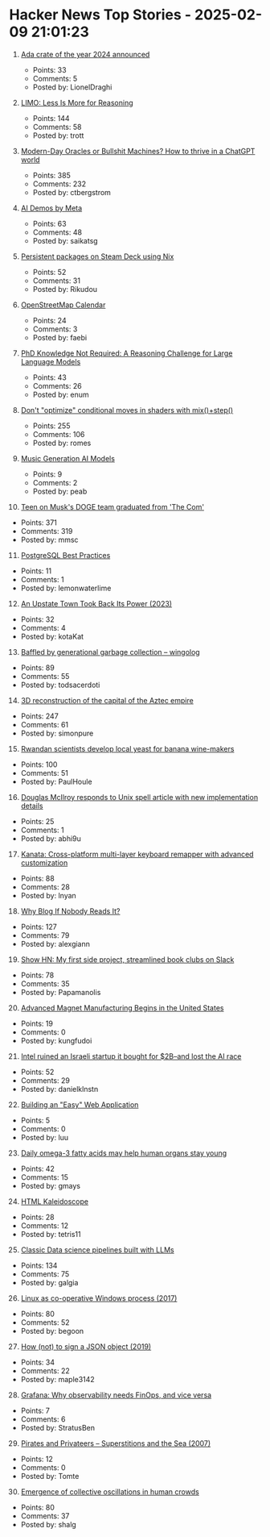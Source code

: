 # Hacker News Top Stories - 2025-02-09 21:01:23

1. [Ada crate of the year 2024 announced](https://blog.adacore.com/ada-spark-crate-of-the-year-2024-winners-announced)
   - Points: 33
   - Comments: 5
   - Posted by: LionelDraghi

2. [LIMO: Less Is More for Reasoning](https://arxiv.org/abs/2502.03387)
   - Points: 144
   - Comments: 58
   - Posted by: trott

3. [Modern-Day Oracles or Bullshit Machines? How to thrive in a ChatGPT world](https://thebullshitmachines.com)
   - Points: 385
   - Comments: 232
   - Posted by: ctbergstrom

4. [AI Demos by Meta](https://aidemos.meta.com/)
   - Points: 63
   - Comments: 48
   - Posted by: saikatsg

5. [Persistent packages on Steam Deck using Nix](https://chrastecky.dev/gaming/persistent-packages-on-steam-deck-using-nix)
   - Points: 52
   - Comments: 31
   - Posted by: Rikudou

6. [OpenStreetMap Calendar](https://osmcal.org/)
   - Points: 24
   - Comments: 3
   - Posted by: faebi

7. [PhD Knowledge Not Required: A Reasoning Challenge for Large Language Models](https://arxiv.org/abs/2502.01584)
   - Points: 43
   - Comments: 26
   - Posted by: enum

8. [Don't "optimize" conditional moves in shaders with mix()+step()](https://iquilezles.org/articles/gpuconditionals/)
   - Points: 255
   - Comments: 106
   - Posted by: romes

9. [Music Generation AI Models](https://www.maximepeabody.com/blog/music-ai-models)
   - Points: 9
   - Comments: 2
   - Posted by: peab

10. [Teen on Musk's DOGE team graduated from 'The Com'](https://krebsonsecurity.com/2025/02/teen-on-musks-doge-team-graduated-from-the-com/)
   - Points: 371
   - Comments: 319
   - Posted by: mmsc

11. [PostgreSQL Best Practices](https://speakdatascience.com/postgresql-best-practices/)
   - Points: 11
   - Comments: 1
   - Posted by: lemonwaterlime

12. [An Upstate Town Took Back Its Power (2023)](https://nysfocus.com/2023/06/21/public-power-utility-massena-new-york)
   - Points: 32
   - Comments: 4
   - Posted by: kotaKat

13. [Baffled by generational garbage collection – wingolog](https://wingolog.org/archives/2025/02/09/baffled-by-generational-garbage-collection)
   - Points: 89
   - Comments: 55
   - Posted by: todsacerdoti

14. [3D reconstruction of the capital of the Aztec empire](https://tenochtitlan.thomaskole.nl/)
   - Points: 247
   - Comments: 61
   - Posted by: simonpure

15. [Rwandan scientists develop local yeast for banana wine-makers](https://phys.org/news/2025-01-rwandan-scientists-local-yeast-banana.html)
   - Points: 100
   - Comments: 51
   - Posted by: PaulHoule

16. [Douglas McIlroy responds to Unix spell article with new implementation details](https://twitter.com/abhi9u/status/1887010136155414602)
   - Points: 25
   - Comments: 1
   - Posted by: abhi9u

17. [Kanata: Cross-platform multi-layer keyboard remapper with advanced customization](https://github.com/jtroo/kanata)
   - Points: 88
   - Comments: 28
   - Posted by: lnyan

18. [Why Blog If Nobody Reads It?](https://andysblog.uk/why-blog-if-nobody-reads-it/)
   - Points: 127
   - Comments: 79
   - Posted by: alexgiann

19. [Show HN: My first side project, streamlined book clubs on Slack](https://booktalk.club/)
   - Points: 78
   - Comments: 35
   - Posted by: Papamanolis

20. [Advanced Magnet Manufacturing Begins in the United States](https://spectrum.ieee.org/advanced-magnet-manufacturing-in-us)
   - Points: 19
   - Comments: 0
   - Posted by: kungfudoi

21. [Intel ruined an Israeli startup it bought for $2B–and lost the AI race](https://www.calcalistech.com/ctechnews/article/s1tra0sfye)
   - Points: 52
   - Comments: 29
   - Posted by: danielklnstn

22. [Building an "Easy" Web Application](https://rudyfaile.com/2020/07/06/building-an-easy-web-application/)
   - Points: 5
   - Comments: 0
   - Posted by: luu

23. [Daily omega-3 fatty acids may help human organs stay young](https://medicalxpress.com/news/2025-02-daily-omega-fatty-acids-human.html)
   - Points: 42
   - Comments: 15
   - Posted by: gmays

24. [HTML Kaleidoscope](https://codepen.io/AAMutlu20/pen/mdYxroj)
   - Points: 28
   - Comments: 12
   - Posted by: tetris11

25. [Classic Data science pipelines built with LLMs](https://github.com/Pravko-Solutions/FlashLearn/tree/main/examples)
   - Points: 134
   - Comments: 75
   - Posted by: galgia

26. [Linux as co-operative Windows process (2017)](http://www.colinux.org/)
   - Points: 80
   - Comments: 52
   - Posted by: begoon

27. [How (not) to sign a JSON object (2019)](https://www.latacora.com/blog/2019/07/24/how-not-to/)
   - Points: 34
   - Comments: 22
   - Posted by: maple3142

28. [Grafana: Why observability needs FinOps, and vice versa](https://grafana.com/blog/2025/02/06/why-observability-needs-finops-and-vice-versa-the-vantage-integration-with-grafana-cloud/)
   - Points: 7
   - Comments: 6
   - Posted by: StratusBen

29. [Pirates and Privateers – Superstitions and the Sea (2007)](http://www.cindyvallar.com/superstitions.html)
   - Points: 12
   - Comments: 0
   - Posted by: Tomte

30. [Emergence of collective oscillations in human crowds](https://www.nature.com/articles/s41586-024-08514-6)
   - Points: 80
   - Comments: 37
   - Posted by: shalg

